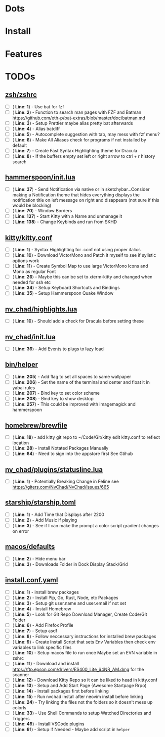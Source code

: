 # Dots

# Install

# Features

# TODOs
## [zsh/zshrc](zsh/zshrc)
- [ ] ( __Line: 1__) - Use bat for fzf
- [ ] ( __Line: 2__) - Function to search man pages with FZF and Batman https://github.com/eth-p/bat-extras/blob/master/doc/batman.md
- [ ] ( __Line: 3__) - Setup Prettier maybe alias pretty bat afterwards
- [ ] ( __Line: 4__) - Alias batdiff
- [ ] ( __Line: 5__) - Autocomplete suggestion with tab, may mess with fzf menu?
- [ ] ( __Line: 6__) - Make All Aliases check for programs if not installed by default
- [ ] ( __Line: 7__) - Create Fast Syntax Highlighting theme for Dracula
- [ ] ( __Line: 8__) - If the buffers empty set left or right arrow to ctrl + r history search

## [hammerspoon/init.lua](hammerspoon/init.lua)
- [ ] ( __Line: 37__) - Send Notification via native or in sketchybar...Consider making a Notification theme that hides everything displays the notification title on left message on right and disappears (not sure if this would be blocking)
- [ ] ( __Line: 70__) - Window Borders
- [ ] ( __Line: 137__) - Start Kitty with a Name and unmanage it 
- [ ] ( __Line: 138__) - Change Keybinds and run from SKHD

## [kitty/kitty.conf](kitty/kitty.conf)
- [ ] ( __Line: 1__) - Syntax Highlighting for .conf not using proper italics 
- [ ] ( __Line: 10__) - Download VictorMono and Patch it myself to see if sylistic options work
- [ ] ( __Line: 11__) - Create Symbol Map to use large VictorMono Icons and Mono as regular Font
- [ ] ( __Line: 26__) - Maybe this can be set to xterm-kitty and changed when needed for ssh etc
- [ ] ( __Line: 34__) - Setup Keyboard Shortcuts and Bindings 
- [ ] ( __Line: 35__) - Setup Hammerspoon Quake Window

## [nv_chad/highlights.lua](nv_chad/highlights.lua)
- [ ] ( __Line: 10__) - Should add a check for Dracula before setting these 

## [nv_chad/init.lua](nv_chad/init.lua)
- [ ] ( __Line: 36__) - Add Events to plugs to lazy load

## [bin/helper](bin/helper)
- [ ] ( __Line: 205__) - Add flag to set all spaces to same wallpaper
- [ ] ( __Line: 206__) - Set the name of the terminal and center and float it in yabai rules
- [ ] ( __Line: 207__) - Bind key to set color scheme
- [ ] ( __Line: 208__) - Bind key to show desktop
- [ ] ( __Line: 257__) - This could be improved with imagemagick and hammerspoon 

## [homebrew/brewfile](homebrew/brewfile)
- [ ] ( __Line: 18__) - add kitty git repo to ~/Code/Git/kitty edit kitty.conf to reflect location
- [ ] ( __Line: 28__) - Install Notated Packages Manually
- [ ] ( __Line: 64__) - Need to sign into the appstore first See Gtihub

## [nv_chad/plugins/statusline.lua](nv_chad/plugins/statusline.lua)
- [ ] ( __Line: 1__) - Potentially Breaking Change in Feline see https://giters.com/NvChad/NvChad/issues/665

## [starship/starship.toml](starship/starship.toml)
- [ ] ( __Line: 1__) - Add Time that Displays after 2200
- [ ] ( __Line: 2__) - Add Music if playing
- [ ] ( __Line: 3__) - See if I can make the prompt a color script gradient changes on error

## [macos/defaults](macos/defaults)
- [ ] ( __Line: 2__) - Hide menu bar
- [ ] ( __Line: 3__) - Downloads Folder in Dock Display Stack/Grid

## [install.conf.yaml](install.conf.yaml)
- [ ] ( __Line: 1__) - install brew packages
- [ ] ( __Line: 2__) - Install Pip, Go, Rust, Node, etc Packages
- [ ] ( __Line: 3__) - Setup git user.name and user.email if not set
- [ ] ( __Line: 4__) - Install Homebrew
- [ ] ( __Line: 5__) - Look for Git Repo Download Manager, Create Code/Git Folder
- [ ] ( __Line: 6__) - Add Firefox Profile
- [ ] ( __Line: 7__) - Setup asdf
- [ ] ( __Line: 8__) - Follow neccessary instructions for installed brew packages
- [ ] ( __Line: 9__) - Create Install Script that sets Env Variables then check env variables to link specific files
- [ ] ( __Line: 10__) - Setup macos file to run once Maybe set an EVN variable in zshrc
- [ ] ( __Line: 11__) - Download and install https://ftp.epson.com/drivers/ES400_Lite_64NR_AM.dmg for the scanner
- [ ] ( __Line: 12__) - Download Kitty Repo so it can be liked to head in kitty.conf 
- [ ] ( __Line: 13__) - Setup and Add Start Page (Awesome Startpage Rrpo)
- [ ] ( __Line: 14__) - Install packages first before linking 
- [ ] ( __Line: 15__) - Run nvchad install after neovim install before linking
- [ ] ( __Line: 24__) - Try linking the files not the folders so it doesn't mess up colorls
- [ ] ( __Line: 33__) - Use Shell Commands to setup Watched Directories and Triggers
- [ ] ( __Line: 49__) - Install VSCode plugins 
- [ ] ( __Line: 61__) - Setup If Needed - Maybe add script in `helper`
